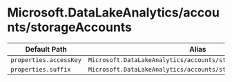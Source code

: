 # Microsoft.DataLakeAnalytics/accounts/storageAccounts

| Default Path | Alias |
|---|---|
| `properties.accessKey` | `Microsoft.DataLakeAnalytics/accounts/storageAccounts/accessKey` |
| `properties.suffix` | `Microsoft.DataLakeAnalytics/accounts/storageAccounts/suffix` |

